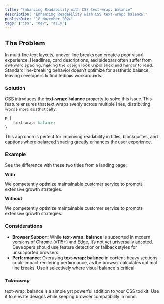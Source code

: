 ```yaml
---
title: "Enhancing Readability with CSS text-wrap: balance"
description: "Enhancing Readability with CSS text-wrap: balance."
publishDate: "18 November 2024"
tags: ["css", "dev", "a11y"]
---
```


## The Problem

In multi-line text layouts, uneven line breaks can create a poor visual experience. Headlines, card descriptions, and sidebars often suffer from awkward spacing, making the design look unpolished and harder to read. Standard line-breaking behavior doesn’t optimize for aesthetic balance, leaving developers to find tedious workarounds.

### Solution

CSS introduces the **text-wrap: balance** property to solve this issue. This feature ensures that text wraps evenly across multiple lines, distributing words more aesthetically.

```css
p {
	text-wrap: balance;
}
```

This approach is perfect for improving readability in titles, blockquotes, and captions where balanced spacing greatly enhances the user experience.

### Example

See the difference with these two titles from a landing page:

**With**

<p class="blog-textwrap blog-textwrap-balance">We competently optimize maintainable customer service to promote extensive growth strategies.</p>

**Without**

<p class="blog-textwrap">We competently optimize maintainable customer service to promote extensive growth strategies.</p>

### Considerations

- **Browser Support**: While **text-wrap: balance** is supported in modern versions of Chrome (v115+) and Edge, it’s not yet [universally adopted](https://caniuse.com/?search=text-wrap:%20balance). Developers should use feature detection or fallback styles for unsupported browsers.
- **Performance**: Overusing **text-wrap: balance** in content-heavy sections could impact rendering performance, as the browser calculates optimal line breaks. Use it selectively where visual balance is critical.

### Takeaway

text-wrap: balance is a simple yet powerful addition to your CSS toolkit. Use it to elevate designs while keeping browser compatibility in mind.
